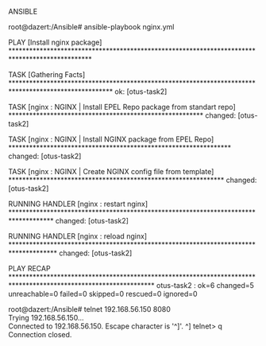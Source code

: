 ANSIBLE

root@dazert:/Ansible# ansible-playbook nginx.yml

PLAY [Install nginx package] ***********************************************************************************************

TASK [Gathering Facts] *****************************************************************************************************
ok: [otus-task2]

TASK [nginx : NGINX | Install EPEL Repo package from standart repo] ********************************************************
changed: [otus-task2]

TASK [nginx : NGINX | Install NGINX package from EPEL Repo] ****************************************************************
changed: [otus-task2]

TASK [nginx : NGINX | Create NGINX config file from template] **************************************************************
changed: [otus-task2]

RUNNING HANDLER [nginx : restart nginx] ************************************************************************************
changed: [otus-task2]

RUNNING HANDLER [nginx : reload nginx] *************************************************************************************
changed: [otus-task2]

PLAY RECAP *****************************************************************************************************************
otus-task2                 : ok=6    changed=5    unreachable=0    failed=0    skipped=0    rescued=0    ignored=0   

root@dazert:/Ansible# telnet 192.168.56.150 8080\
Trying 192.168.56.150...\
Connected to 192.168.56.150.
Escape character is '^]'.
^]
telnet> q
Connection closed.
